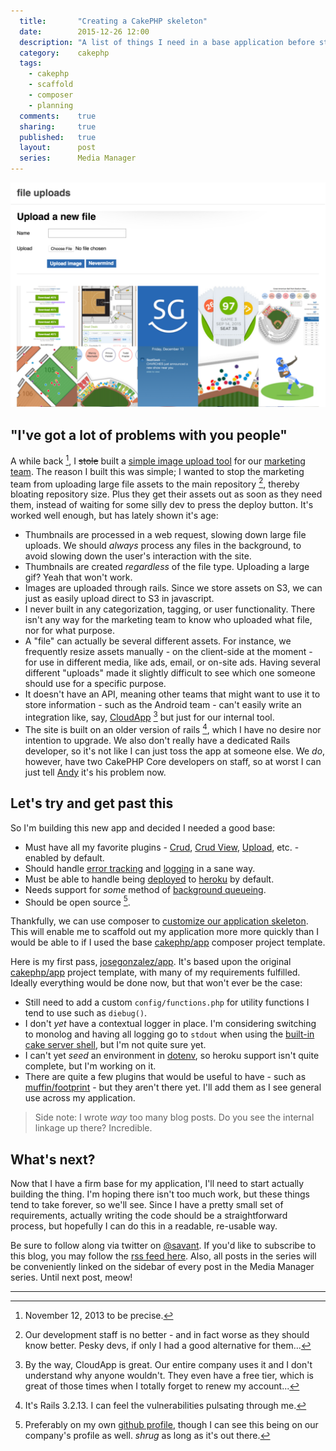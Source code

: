 ```yaml
---
  title:       "Creating a CakePHP skeleton"
  date:        2015-12-26 12:00
  description: "A list of things I need in a base application before starting a new cakephp project"
  category:    cakephp
  tags:
    - cakephp
    - scaffold
    - composer
    - planning
  comments:    true
  sharing:     true
  published:   true
  layout:      post
  series:      Media Manager
---
```


![File Upload Tool](/images/2015/12/26/screenshot.png)

## "I've got a lot of problems with you people"

A while back [^1], I <s>stole</s> built a [simple image upload tool](https://devcenter.heroku.com/articles/paperclip-s3) for our [marketing team](https://seatgeek.com/sgteam). The reason I built this was simple; I wanted to stop the marketing team from uploading large file assets to the main repository [^2], thereby bloating repository size. Plus they get their assets out as soon as they need them, instead of waiting for some silly dev to press the deploy button. It's worked well enough, but has lately shown it's age:

- Thumbnails are processed in a web request, slowing down large file uploads. We should *always* process any files in the background, to avoid slowing down the user's interaction with the site.
- Thumbnails are created *regardless* of the file type. Uploading a large gif? Yeah that won't work.
- Images are uploaded through rails. Since we store assets on S3, we can just as easily upload direct to S3 in javascript.
- I never built in any categorization, tagging, or user functionality. There isn't any way for the marketing team to know who uploaded what file, nor for what purpose.
- A "file" can actually be several different assets. For instance, we frequently resize assets manually - on the client-side at the moment - for use in different media, like ads, email, or on-site ads. Having several different "uploads" made it slightly difficult to see which one someone should use for a specific purpose.
- It doesn't have an API, meaning other teams that might want to use it to store information - such as the Android team - can't easily write an integration like, say, [CloudApp](https://www.getcloudapp.com/) [^3] but just for our internal tool.
- The site is built on an older version of rails [^4], which I have no desire nor intention to upgrade. We also don't really have a dedicated Rails developer, so it's not like I can just toss the app at someone else. We *do*, however, have two CakePHP Core developers on staff, so at worst I can just tell [Andy](https://github.com/ad7six) it's his problem now.

## Let's try and get past this

So I'm building this new app and decided I needed a good base:

- Must have all my favorite plugins - [Crud](/2015/12/02/creating-apis-using-the-crud-plugin/), [Crud View](/2015/12/03/generating-administrative-panels-with-crud-view/), [Upload](/2015/12/05/uploading-files-and-images/), etc. - enabled by default.
- Should handle [error tracking](/2015/12/07/error-handling-in-cakephp-3/) and [logging](/2015/12/14/custom-logging-engines-and-adding-contextual-data/) in a sane way.
- Must be able to handle being [deployed](/2015/12/12/using-dns-to-simplify-connection-strings/) to [heroku](/2015/12/18/managing-application-configuration/) by default.
- Needs support for *some* method of [background queueing](/2015/12/20/creating-custom-background-shells/).
- Should be open source [^5].

Thankfully, we can use composer to [customize our application skeleton](/2015/12/09/customizing-your-app-template/). This will enable me to scaffold out my application more more quickly than I would be able to if I used the base [cakephp/app](https://github.com/cakephp/app) composer project template.

Here is my first pass, [josegonzalez/app](https://github.com/josegonzalez/app). It's based upon the original [cakephp/app](https://github.com/cakephp/app) project template, with many of my requirements fulfilled. Ideally everything would be done now, but that won't ever be the case:

- Still need to add a custom `config/functions.php` for utility functions I tend to use such as `diebug()`.
- I don't *yet* have a contextual logger in place. I'm considering switching to monolog and having all logging go to `stdout` when using the [built-in cake server shell](/2015/12/17/cakephp-shells-i-didnt-know-about/), but I'm not quite sure yet.
- I can't yet *seed* an environment in [dotenv](/2015/12/18/managing-application-configuration/), so heroku support isn't quite complete, but I'm working on it.
- There are quite a few plugins that would be useful to have - such as [muffin/footprint](https://github.com/usemuffin/footprint) - but they aren't there yet. I'll add them as I see general use across my application.

> Side note: I wrote *way* too many blog posts. Do you see the internal linkage up there? Incredible.

## What's next?

Now that I have a firm base for my application, I'll need to start actually building the thing. I'm hoping there isn't too much work, but these things tend to take forever, so we'll see. Since I have a pretty small set of requirements, actually writing the code should be a straightforward process, but hopefully I can do this in a readable, re-usable way.

Be sure to follow along via twitter on [@savant](https://twitter.com/savant). If you'd like to subscribe to this blog, you may follow the [rss feed here](/atom.xml). Also, all posts in the series will be conveniently linked on the sidebar of every post in the Media Manager series. Until next post, meow!

---

[^1]: November 12, 2013 to be precise.

[^2]: Our development staff is no better - and in fact worse as they should know better. Pesky devs, if only I had a good alternative for them...

[^3]: By the way, CloudApp is great. Our entire company uses it and I don't understand why anyone wouldn't. They even have a free tier, which is great of those times when I totally forget to renew my account...

[^4]: It's Rails 3.2.13. I can feel the vulnerabilities pulsating through me.

[^5]: Preferably on my own [github profile](https://github.com/josegonzalez), though I can see this being on our company's profile as well. *shrug* as long as it's out there.
